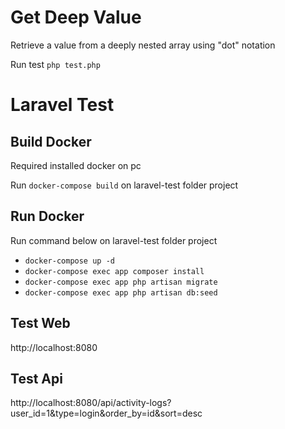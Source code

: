# Get Deep Value

Retrieve a value from a deeply nested array using "dot" notation

Run test `php test.php`

# Laravel Test

## Build Docker

Required installed docker on pc

Run `docker-compose build` on laravel-test folder project

## Run Docker

Run command below on laravel-test folder project

- `docker-compose up -d`
- `docker-compose exec app composer install`
- `docker-compose exec app php artisan migrate`
- `docker-compose exec app php artisan db:seed`

## Test Web

http://localhost:8080

## Test Api

http://localhost:8080/api/activity-logs?user_id=1&type=login&order_by=id&sort=desc
